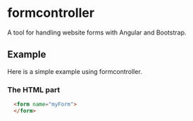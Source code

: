 # formcontroller
A tool for handling website forms with Angular and Bootstrap.

## Example
Here is a simple example using formcontroller.

### The HTML part
```html
  <form name="myForm">
  </form>
```
